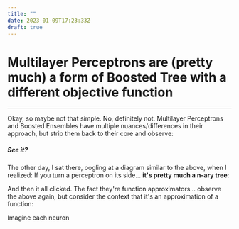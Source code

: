 ```yaml
---
title: ""
date: 2023-01-09T17:23:33Z
draft: true
---
```


# Multilayer Perceptrons are (pretty much) a form of Boosted Tree with a different objective function
---

Okay, so maybe not that simple. No, definitely not. Multilayer Perceptrons and Boosted Ensembles have multiple nuances/differences in their approach, but strip them back to their core and observe:

<insert diagram>

##### See it?

The other day, I sat there, oogling at a diagram similar to the above, when I realized: If you turn a perceptron on its side... **it's pretty much a n-ary tree**:

<insert diagram>

And then it all clicked. The fact they're function approximators... observe the above again, but consider the context that it's an approximation of a function:

<insert diagram>

Imagine each neuron 